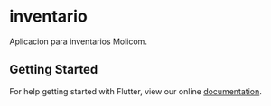 # inventario

Aplicacion para inventarios Molicom.

## Getting Started

For help getting started with Flutter, view our online
[documentation](https://flutter.io/).
